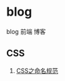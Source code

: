 # blog
blog 前端 博客 

## CSS
1. [CSS之命名规范](https://github.com/Lamborshea/blog/issues/1#issue-384223178)
